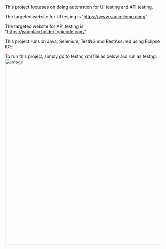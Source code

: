 This project focusses on doing automation for UI testing and API testing.

The targeted website for UI testing is "https://www.saucedemo.com/"

The targeted website for API testing is "https://jsonplaceholder.typicode.com/"

This project runs on Java, Selenium, TestNG and RestAssured using Eclipse IDE.

To run this project, simply go to testng.xml file as below and run as testng.
<img width="722" height="598" alt="image" src="https://github.com/user-attachments/assets/91699cee-b157-4687-9cde-c3985951df40" />

